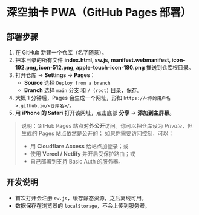 # 深空抽卡 PWA（GitHub Pages 部署）

## 部署步骤
1. 在 GitHub 新建一个仓库（名字随意）。
2. 把本目录的所有文件 **index.html, sw.js, manifest.webmanifest, icon-192.png, icon-512.png, apple-touch-icon-180.png** 推送到仓库根目录。
3. 打开仓库 -> **Settings** -> **Pages**：
   - **Source** 选择 `Deploy from a branch`
   - **Branch** 选择 `main` 分支 和 `/ (root)` 目录，保存。
4. 大概 1 分钟后，Pages 会生成一个网址，形如 `https://<你的用户名>.github.io/<仓库名>/`。
5. 用 **iPhone 的 Safari** 打开该网址，点击底部 **分享** -> **添加到主屏幕**。

> 说明：GitHub Pages 站点**对外公开**访问。你可以把仓库设为 *Private*，但生成的 Pages 站点依然是公开的；
> 如果你需要访问控制，可以：
> - 用 **Cloudflare Access** 给站点加登录；或
> - 使用 **Vercel / Netlify** 并开启受保护路由；或
> - 自己部署到支持 Basic Auth 的服务器。

## 开发说明
- 首次打开会注册 `sw.js`，缓存静态资源，之后离线可用。
- 数据保存在浏览器的 `localStorage`，不会上传到服务器。